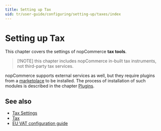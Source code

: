 ```yaml
---
title: Setting up Tax
uid: tr/user-guide/configuring/setting-up/taxes/index
---
```


# Setting up Tax

This chapter covers the settings of nopCommerce **tax tools**.

> [!NOTE] this chapter includes nopCommerce in-built tax instruments, not third-party tax services.

nopCommerce supports external services as well, but they require plugins from a [marketplace](http://www.nopcommerce.com/marketplace.aspx) to be installed. The process of installation of such modules is described in the chapter [Plugins](xref:en/developer/plugins/index).

## See also

* [Tax Settings](xref:tr/user-guide/configuring/setting-up/taxes/tax-settings)
* [Tax](xref:tr/user-guide/configuring/setting-up/taxes/tax/index)
* [EU VAT configuration guide](xref:tr/user-guide/configuring/setting-up/taxes/eu-vat)